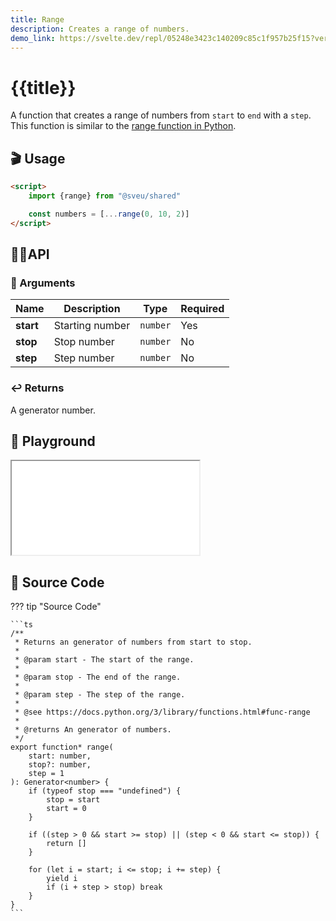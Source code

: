 ```yaml
---
title: Range
description: Creates a range of numbers.
demo_link: https://svelte.dev/repl/05248e3423c140209c85c1f957b25f15?version=3.55.1
---
```


# {{title}}

A function that creates a range of numbers from `start` to `end` with a `step`. This function is similar to the [range function in Python](https://docs.python.org/3/library/functions.html#func-range).

## 🎬 Usage

```html
<script>
    import {range} from "@sveu/shared"

    const numbers = [...range(0, 10, 2)]
</script>
```

## 👩‍💻API

### 👻 Arguments

| Name                | Description                          | Type                          | Required |
| ------------------- | ------------------------------------ | ----------------------------- | -------- |
| **start**           | Starting number                      | `number`                      | Yes      |
| **stop**            | Stop number                          | `number`                      | No       |
| **step**            | Step number                          | `number`                      | No       |

### ↩️ Returns

A generator number.

## 🧪 Playground

<iframe class="h-120 w-full" src="{{demo_link}}"></iframe>

## 👀 Source Code

??? tip "Source Code"

    ```ts
    /**
     * Returns an generator of numbers from start to stop.
     *
     * @param start - The start of the range.
     *
     * @param stop - The end of the range.
     *
     * @param step - The step of the range.
     *
     * @see https://docs.python.org/3/library/functions.html#func-range
     *
     * @returns An generator of numbers.
     */
    export function* range(
        start: number,
        stop?: number,
        step = 1
    ): Generator<number> {
        if (typeof stop === "undefined") {
            stop = start
            start = 0
        }

        if ((step > 0 && start >= stop) || (step < 0 && start <= stop)) {
            return []
        }

        for (let i = start; i <= stop; i += step) {
            yield i
            if (i + step > stop) break
        }
    }
    ```
